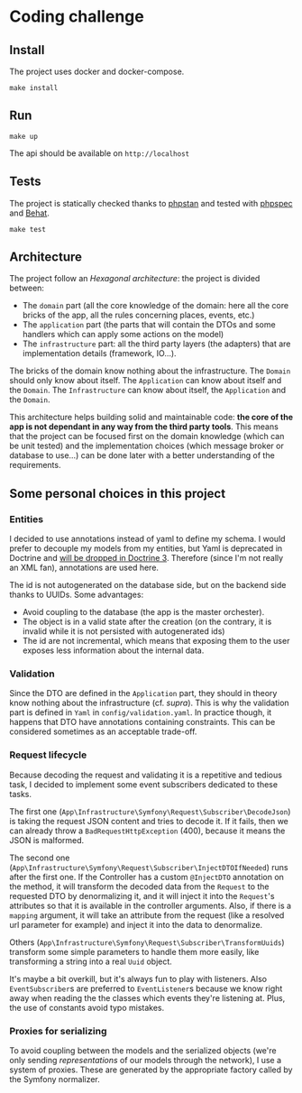 # Coding challenge

## Install

The project uses docker and docker-compose.

`make install`

## Run

`make up`

The api should be available on `http://localhost`

## Tests

The project is statically checked thanks to [phpstan](https://github.com/phpstan/phpstan) and tested with [phpspec](https://github.com/phpspec/phpspec) and [Behat](https://github.com/Behat/Behat).

`make test`

## Architecture

The project follow an _Hexagonal architecture_: the project is divided between:

- The `domain` part (all the core knowledge of the domain: here all the core bricks of the app, all the rules concerning places, events, etc.)
- The `application` part (the parts that will contain the DTOs and some handlers which can apply some actions on the model)
- The `infrastructure` part: all the third party layers (the adapters) that are implementation details (framework, IO…).

The bricks of the domain know nothing about the infrastructure. The `Domain` should only know about itself. The `Application` can know about itself and the `Domain`. The `Infrastructure` can know about itself, the `Application` and the `Domain`.

This architecture helps building solid and maintainable code: **the core of the app is not dependant in any way from the third party tools**. This means that the project can be focused first on the domain knowledge (which can be unit tested) and the implementation choices (which message broker or database to use…) can be done later with a better understanding of the requirements.

## Some personal choices in this project

### Entities

I decided to use annotations instead of yaml to define my schema. I would prefer to decouple my models from my entities, but Yaml is deprecated in Doctrine and [will be dropped in Doctrine 3](https://www.doctrine-project.org/projects/doctrine-orm/en/2.6/reference/yaml-mapping.html). Therefore (since I'm not really an XML fan), annotations are used here.

The id is not autogenerated on the database side, but on the backend side thanks to UUIDs. Some advantages:

- Avoid coupling to the database (the app is the master orchester).
- The object is in a valid state after the creation (on the contrary, it is invalid while it is not persisted with autogenerated ids)
- The id are not incremental, which means that exposing them to the user exposes less information about the internal data.

### Validation

Since the DTO are defined in the `Application` part, they should in theory know nothing about the infrastructure (cf. _supra_). This is why the validation part is defined in `Yaml` in `config/validation.yaml`.
In practice though, it happens that DTO have annotations containing constraints. This can be considered sometimes as an acceptable trade-off.

### Request lifecycle

Because decoding the request and validating it is a repetitive and tedious task, I decided to implement some event subscribers dedicated to these tasks.

The first one (`App\Infrastructure\Symfony\Request\Subscriber\DecodeJson`) is taking the request JSON content and tries to decode it. If it fails, then we can already throw a `BadRequestHttpException` (400), because it means the JSON is malformed.

The second one (`App\Infrastructure\Symfony\Request\Subscriber\InjectDTOIfNeeded`) runs after the first one. If the Controller has a custom `@InjectDTO` annotation on the method, it will transform the decoded data from the `Request` to the requested DTO by denormalizing it, and it will inject it into the `Request`'s attributes so that it is available in the controller arguments.
Also, if there is a `mapping` argument, it will take an attribute from the request (like a resolved url parameter for example) and inject it into the data to denormalize.

Others (`App\Infrastructure\Symfony\Request\Subscriber\TransformUuids`) transform some simple parameters to handle them more easily, like transforming a string into a real `Uuid` object.

It's maybe a bit overkill, but it's always fun to play with listeners.
Also `EventSubscriber`s are preferred to `EventListener`s because we know right away when reading the the classes which events they're listening at. Plus, the use of constants avoid typo mistakes.

### Proxies for serializing

To avoid coupling between the models and the serialized objects (we're only sending _representations_ of our models through the network), I use a system of proxies. These are generated by the appropriate factory called by the Symfony normalizer.
